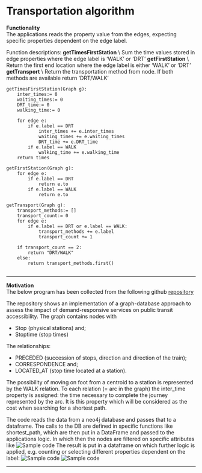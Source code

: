 # Transportation algorithm
**Functionality** \
The applications reads the property value from the edges, expecting specific properties dependent on the edge label.

Function descriptions:
**getTimesFirstStation** \\
Sum the time values stored in edge properties where the edge label is ‘WALK’ or ‘DRT’
**getFirstStation** \\
Return the first end location where the edge label is either ‘WALK’ or ‘DRT’
**getTransport** \\
Return the transportation method from node. If both methods are available return ‘DRT/WALK’


```
getTimesFirstStation(Graph g):
    inter_times:= 0
    waiting_times:= 0
    DRT_time:= 0
    walking_time:= 0
    
    for edge e:
        if e.label == DRT
            inter_times += e.inter_times
            waiting_times += e.waiting_times
            DRT_time += e.DRT_time
        if e.label == WALK
            walking_time += e.walking_time    
    return times
    
getFirstStation(Graph g):
    for edge e:
        if e.label == DRT
            return e.to
        if e.label == WALK
            return e.to
                 
getTransport(Graph g):
    transport_methods:= []
    transport_count:= 0
    for edge e:
        if e.label == DRT or e.label == WALK:
            transport_methods += e.label
            transport_count += 1
            
    if transport_count == 2:
        return "DRT/WALK"
    else:
        return transport_methods.first()
        
```
****


**Motivation** \
The below program has been collected from the following github [repository](https://github.com/CathiaLH/GraphDatabase-CombinedTransportNetwork/blob/main/Res_DataFrames.py)

The repository shows an implementation of a graph-database approach to assess the impact of demand-responsive services on public transit accessibility.
The graph contains nodes with 
- Stop (physical stations) and; 
- Stoptime (stop times)

The relationships: 
- PRECEDED (succession of stops, direction and direction of the train);
- CORRESPONDENCE and; 
- LOCATED_AT (stop time located at a station).

The possibility of moving on foot from a centroid to a station is represented by the WALK relation.
To each relation (= arc in the graph) the inter_time property is assigned: the time necessary to complete the journey represented by the arc. It is this property which will be considered as the cost when searching for a shortest path.

The code reads the data from a neo4j database and passes that to a dataframe. The calls to the DB are defined in specific functions like shortest_path, which are then put in a DataFrame and passed to the applications logic. In which then the nodes are filtered on specific attributes like 
![Sample code](../../../../../docs/media/benchmarks/P7-1.png)
The result is put in a dataframe on which further logic is applied, e.g. counting or selecting different properties dependent on the label:
![Sample code](../../../../../docs/media/benchmarks/P7-2.png)
![Sample code](../../../../../docs/media/benchmarks/P7-3.png)

****
